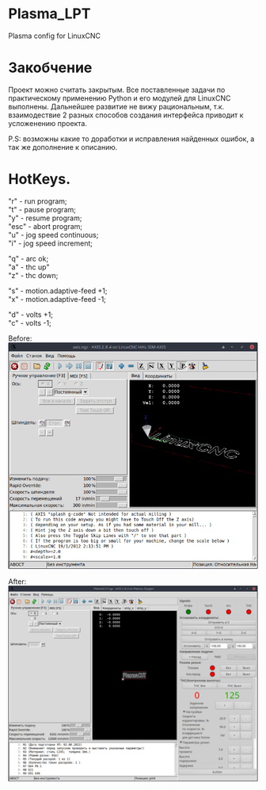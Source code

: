# Plasma_LPT
Plasma config for LinuxCNC

# Закобчение
Проект можно считать закрытым. 
Все поставленные задачи по практическому применению Python и его модулей для LinuxCNC выполнены. 
Дальнейшее развитие не вижу рациональным, т.к. взаимодествие 2 разных способов создания интерфейса приводит к усложенению проекта.

P.S: возможны какие то доработки и исправления найденных ошибок, а так же дополнение к описанию.

# HotKeys.

"r" - run program;\
"t" - pause program;\
"y" - resume program;\
"esc" - abort program;\
"u" - jog speed continuous;\
"i" - jog speed increment;

"q" - arc ok;\
"a" - thc up"\
"z" - thc down;

"s" - motion.adaptive-feed +1;\
"x" - motion.adaptive-feed -1;

"d" - volts +1;\
"c" - volts -1;

Before:
![Axis.png](GUI%2FAxis.png)

After:
![PlasmaCut.png](GUI%2FPlasmaCut.png)



